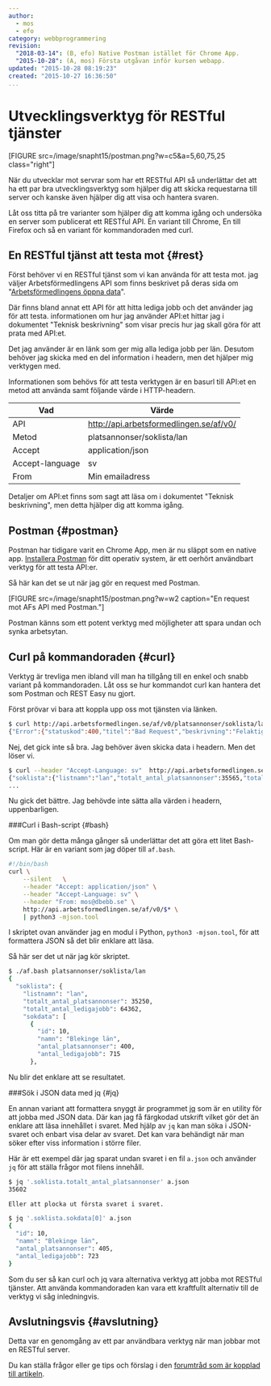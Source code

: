 ```yaml
---
author:
  - mos
  - efo
category: webbprogrammering
revision:
  "2018-03-14": (B, efo) Native Postman istället för Chrome App.
  "2015-10-28": (A, mos) Första utgåvan inför kursen webapp.
updated: "2015-10-28 08:19:23"
created: "2015-10-27 16:36:50"
...
```

Utvecklingsverktyg för RESTful tjänster
==================================

[FIGURE src=/image/snapht15/postman.png?w=c5&a=5,60,75,25 class="right"]

När du utvecklar mot servrar som har ett RESTful API så underlättar det att ha ett par bra utvecklingsverktyg som hjälper dig att skicka requestarna till server och kanske även hjälper dig att visa och hantera svaren.

<!--more-->

Låt oss titta på tre varianter som hjälper dig att komma igång och undersöka en server som publicerat ett RESTful API. En variant till Chrome, En till Firefox och så en variant för kommandoraden med curl.



En RESTful tjänst att testa mot {#rest}
-----------------------

Först behöver vi en RESTful tjänst som vi kan använda för att testa mot. jag väljer Arbetsförmedlingens API som finns beskrivet på deras sida om "[Arbetsförmedlingens öppna data](http://www.arbetsformedlingen.se/psidata)".

Där finns bland annat ett API för att hitta lediga jobb och det använder jag för att testa. informationen om hur jag använder API:et hittar jag i dokumentet "Teknisk beskrivning" som visar precis hur jag skall göra för att prata med API:et.

Det jag använder är en länk som ger mig alla lediga jobb per län. Desutom behöver jag skicka med en del information i headern, men det hjälper mig verktygen med.

Informationen som behövs för att testa verktygen är en basurl till API:et en metod att använda samt följande värde i HTTP-headern.

| Vad             | Värde                                   |
|-----------------|-----------------------------------------|
| API             | http://api.arbetsformedlingen.se/af/v0/ |
| Metod           | platsannonser/soklista/lan              |
| Accept          | application/json                        |
| Accept-language | sv                                      |
| From            | Min emailadress                         |

Detaljer om API:et finns som sagt att läsa om i dokumentet "Teknisk beskrivning", men detta hjälper dig att komma igång.



Postman {#postman}
-----------------------
Postman har tidigare varit en Chrome App, men är nu släppt som en native app. [Installera Postman](https://www.getpostman.com/apps) för ditt operativ system, är ett oerhört användbart verktyg för att testa API:er.

Så här kan det se ut när jag gör en request med Postman.

[FIGURE src=/image/snapht15/postman.png?w=w2 caption="En request mot AFs API med Postman."]

Postman känns som ett potent verktyg med möjligheter att spara undan och synka arbetsytan.



<!-- REST Easy för Firefox {#resteasy}
-----------------------

Till Firefox finns en Addn-on som heter [REST Easy](https://github.com/nathan-osman/REST-Easy). Jag söker efter den bland Firefox Add-ons och installerar den.

[FIGURE src=/image/snapht15/firefox-resteasy.png?w=w2 caption="Installera REST Easy som en Firefox Add-on."]

Så här kan det se ut när jag gör en request med REST Easy.

[FIGURE src=/image/snapht15/resteasy.png?w=w2 caption="En request mot AFs API med Postman."]

REST Easy känns som en enklare lillebror till Postman, men ändock lika användbart och enkelt utan att krångla till saker. -->



Curl på kommandoraden {#curl}
-----------------------

Verktyg är trevliga men ibland vill man ha tillgång till en enkel och snabb variant på kommandoraden. Låt oss se hur kommandot curl kan hantera det som Postman och REST Easy nu gjort.

Först prövar vi bara att koppla upp oss mot tjänsten via länken.

```bash
$ curl http://api.arbetsformedlingen.se/af/v0/platsannonser/soklista/lan
{"Error":{"statuskod":400,"titel":"Bad Request","beskrivning":"Felaktig headerparameter: [Accept-Language]"}}
```

Nej, det gick inte så bra. Jag behöver även skicka data i headern. Men det löser vi.

```bash
$ curl --header "Accept-Language: sv"  http://api.arbetsformedlingen.se/af/v0/platsannonser/soklista/lan
{"soklista":{"listnamn":"lan","totalt_antal_platsannonser":35565,"totalt_antal_ledigajobb":64845,"sokdata":[{"id"
...
```

Nu gick det bättre. Jag behövde inte sätta alla värden i headern, uppenbarligen.



###Curl i Bash-script {#bash}

Om man gör detta många gånger så underlättar det att göra ett litet Bash-script. Här är en variant som jag döper till `af.bash`.

```bash
#!/bin/bash
curl \
    --silent   \
    --header "Accept: application/json" \
    --header "Accept-Language: sv" \
    --header "From: mos@dbebb.se" \
    http://api.arbetsformedlingen.se/af/v0/$* \
    | python3 -mjson.tool
```

I skriptet ovan använder jag en modul i Python, `python3 -mjson.tool`, för att formattera JSON så det blir enklare att läsa.

Så här ser det ut när jag kör skriptet.

```bash
$ ./af.bash platsannonser/soklista/lan
{
  "soklista": {
    "listnamn": "lan",
    "totalt_antal_platsannonser": 35250,
    "totalt_antal_ledigajobb": 64362,
    "sokdata": [
      {
        "id": 10,
        "namn": "Blekinge län",
        "antal_platsannonser": 400,
        "antal_ledigajobb": 715
      },
```

Nu blir det enklare att se resultatet.



###Sök i JSON data med jq {#jq}

En annan variant att formattera snyggt är programmet [jq](https://stedolan.github.io/jq/) som är en utility för att jobba med JSON data. Där kan jag få färgkodad utskrift vilket gör det än enklare att läsa innehållet i svaret. Med hjälp av `jq` kan man söka i JSON-svaret och enbart visa delar av svaret. Det kan vara behändigt när man söker efter viss information i större filer.

Här är ett exempel där jag sparat undan svaret i en fil `a.json` och använder `jq` för att ställa frågor mot filens innehåll.

```bash
$ jq '.soklista.totalt_antal_platsannonser' a.json
35602
```

```bash
Eller att plocka ut första svaret i svaret.

$ jq '.soklista.sokdata[0]' a.json
{
  "id": 10,
  "namn": "Blekinge län",
  "antal_platsannonser": 405,
  "antal_ledigajobb": 723
}
```

Som du ser så kan curl och jq vara alternativa verktyg att jobba mot RESTful tjänster. Att använda kommandoraden kan vara ett kraftfullt alternativ till de verktyg vi såg inledningvis.



Avslutningsvis {#avslutning}
--------------------------------------

Detta var en genomgång av ett par användbara verktyg när man jobbar mot en RESTful server.

Du kan ställa frågor eller ge tips och förslag i den [forumtråd som är kopplad till artikeln](t/4750).
